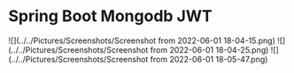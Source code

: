 # Spring Boot Mongodb JWT

![](../../Pictures/Screenshots/Screenshot from 2022-06-01 18-04-15.png)
![](../../Pictures/Screenshots/Screenshot from 2022-06-01 18-04-25.png)
![](../../Pictures/Screenshots/Screenshot from 2022-06-01 18-05-47.png)